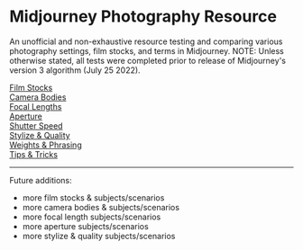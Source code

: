 # Midjourney Photography Resource

An unofficial and non-exhaustive resource testing and comparing various photography settings, film stocks, and terms in Midjourney.
NOTE: Unless otherwise stated, all tests were completed prior to release of Midjourney's version 3 algorithm (July 25 2022). 

[Film Stocks](filmstocks/filmstocks.md)<br>
[Camera Bodies](camerabodies/camerabodies.md)<br>
[Focal Lengths](focallengths/focallengths.md)<br>
[Aperture](aperture/aperture.md)<br>
[Shutter Speed](shutterspeed/shutterspeed.md)<br>
[Stylize & Quality](/stylizenquality/stylizenquality.md)<br>
[Weights & Phrasing](weightsnphrasing/weightsnphrasing.md)<br>
[Tips & Tricks](tipsntricks/tipsntricks.md)<br>

<hr>

Future additions:
- more film stocks & subjects/scenarios
- more camera bodies & subjects/scenarios
- more focal length subjects/scenarios
- more aperture subjects/scenarios
- more stylize & quality subjects/scenarios
